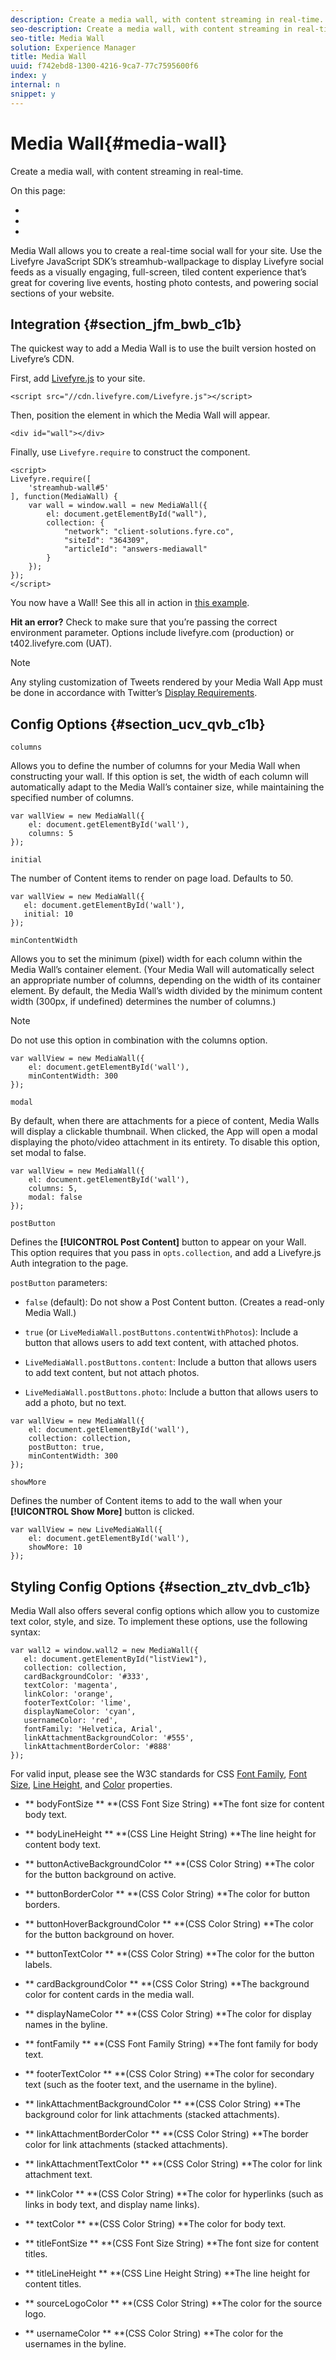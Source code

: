 ```yaml
---
description: Create a media wall, with content streaming in real-time.
seo-description: Create a media wall, with content streaming in real-time.
seo-title: Media Wall
solution: Experience Manager
title: Media Wall
uuid: f742ebd8-1300-4216-9ca7-77c7595600f6
index: y
internal: n
snippet: y
---
```


# Media Wall{#media-wall}

Create a media wall, with content streaming in real-time.

On this page:

* [](#c_media_wall_integration/section_jfm_bwb_c1b) 
* [](#c_media_wall_integration/section_ucv_qvb_c1b) 
* [](#c_media_wall_integration/section_ztv_dvb_c1b)

Media Wall allows you to create a real-time social wall for your site. Use the Livefyre JavaScript SDK’s streamhub-wallpackage to display Livefyre social feeds as a visually engaging, full-screen, tiled content experience that’s great for covering live events, hosting photo contests, and powering social sections of your website.

## Integration {#section_jfm_bwb_c1b}

The quickest way to add a Media Wall is to use the built version hosted on Livefyre’s CDN.

First, add [Livefyre.js](https://github.com/Livefyre/Livefyre.js) to your site.

```
<script src="//cdn.livefyre.com/Livefyre.js"></script> 
```

Then, position the element in which the Media Wall will appear.

```
<div id="wall"></div>
```

Finally, use `Livefyre.require` to construct the component.

```
<script> 
Livefyre.require([ 
    'streamhub-wall#5' 
], function(MediaWall) {     
    var wall = window.wall = new MediaWall({ 
        el: document.getElementById("wall"), 
        collection: { 
            "network": "client-solutions.fyre.co", 
            "siteId": "364309", 
            "articleId": "answers-mediawall" 
        } 
    }); 
}); 
</script>
```

You now have a Wall! See this all in action in [this example](http://codepen.io/gobengo/pen/dFwDL).

**Hit an error?** Check to make sure that you’re passing the correct environment parameter. Options include livefyre.com (production) or t402.livefyre.com (UAT).

>[!NOTE]
>
>Any styling customization of Tweets rendered by your Media Wall App must be done in accordance with Twitter’s [Display Requirements](https://dev.twitter.com/terms/display-requirements).

## Config Options {#section_ucv_qvb_c1b}

`columns`

Allows you to define the number of columns for your Media Wall when constructing your wall. If this option is set, the width of each column will automatically adapt to the Media Wall’s container size, while maintaining the specified number of columns.

```
var wallView = new MediaWall({ 
    el: document.getElementById('wall'), 
    columns: 5 
});
```

`initial`

The number of Content items to render on page load. Defaults to 50.

```
var wallView = new MediaWall({ 
   el: document.getElementById('wall'), 
   initial: 10 
});
```

`minContentWidth`

Allows you to set the minimum (pixel) width for each column within the Media Wall’s container element. (Your Media Wall will automatically select an appropriate number of columns, depending on the width of its container element. By default, the Media Wall’s width divided by the minimum content width (300px, if undefined) determines the number of columns.)

>[!NOTE]
>
>Do not use this option in combination with the columns option.

```
var wallView = new MediaWall({ 
    el: document.getElementById('wall'), 
    minContentWidth: 300 
});
```

`modal`

By default, when there are attachments for a piece of content, Media Walls will display a clickable thumbnail. When clicked, the App will open a modal displaying the photo/video attachment in its entirety. To disable this option, set modal to false.

```
var wallView = new MediaWall({ 
    el: document.getElementById('wall'), 
    columns: 5, 
    modal: false 
});
```

`postButton`

Defines the **[!UICONTROL Post Content]** button to appear on your Wall. This option requires that you pass in `opts.collection`, and add a Livefyre.js Auth integration to the page.

`postButton` parameters:

* `false` (default): Do not show a Post Content button. (Creates a read-only Media Wall.) 
* `true` (or `LiveMediaWall.postButtons.contentWithPhotos`): Include a button that allows users to add text content, with attached photos. 

* `LiveMediaWall.postButtons.content`: Include a button that allows users to add text content, but not attach photos. 
* `LiveMediaWall.postButtons.photo`: Include a button that allows users to add a photo, but no text.

```
var wallView = new MediaWall({ 
    el: document.getElementById('wall'), 
    collection: collection, 
    postButton: true, 
    minContentWidth: 300 
});
```

`showMore`

Defines the number of Content items to add to the wall when your **[!UICONTROL Show More]** button is clicked.

```
var wallView = new LiveMediaWall({ 
    el: document.getElementById('wall'), 
    showMore: 10 
});
```

## Styling Config Options {#section_ztv_dvb_c1b}

Media Wall also offers several config options which allow you to customize text color, style, and size. To implement these options, use the following syntax:

```
var wall2 = window.wall2 = new MediaWall({ 
   el: document.getElementById("listView1"), 
   collection: collection, 
   cardBackgroundColor: '#333', 
   textColor: 'magenta', 
   linkColor: 'orange', 
   footerTextColor: 'lime', 
   displayNameColor: 'cyan', 
   usernameColor: 'red', 
   fontFamily: 'Helvetica, Arial', 
   linkAttachmentBackgroundColor: '#555', 
   linkAttachmentBorderColor: '#888' 
}); 

```

For valid input, please see the W3C standards for CSS [Font Family](http://www.w3.org/TR/CSS2/fonts.html#propdef-font-family), [Font Size](http://www.w3.org/TR/CSS2/fonts.html#font-size-props), [Line Height,](http://www.w3.org/TR/CSS2/visudet.html#propdef-line-height) and [Color](http://www.w3.org/TR/css3-color/#colorunits) properties. 

* ** bodyFontSize ** **(CSS Font Size String) **The font size for content body text.

* ** bodyLineHeight ** **(CSS Line Height String) **The line height for content body text.

* ** buttonActiveBackgroundColor ** **(CSS Color String) **The color for the button background on active.

* ** buttonBorderColor ** **(CSS Color String) **The color for button borders.

* ** buttonHoverBackgroundColor ** **(CSS Color String) **The color for the button background on hover.

* ** buttonTextColor ** **(CSS Color String) **The color for the button labels.

* ** cardBackgroundColor ** **(CSS Color String) **The background color for content cards in the media wall.

* ** displayNameColor ** **(CSS Color String) **The color for display names in the byline.

* ** fontFamily ** **(CSS Font Family String) **The font family for body text.

* ** footerTextColor ** **(CSS Color String) **The color for secondary text (such as the footer text, and the username in the byline).

* ** linkAttachmentBackgroundColor ** **(CSS Color String) **The background color for link attachments (stacked attachments).

* ** linkAttachmentBorderColor ** **(CSS Color String) **The border color for link attachments (stacked attachments).

* ** linkAttachmentTextColor ** **(CSS Color String) **The color for link attachment text.

* ** linkColor ** **(CSS Color String) **The color for hyperlinks (such as links in body text, and display name links).

* ** textColor ** **(CSS Color String) **The color for body text.

* ** titleFontSize ** **(CSS Font Size String) **The font size for content titles.

* ** titleLineHeight ** **(CSS Line Height String) **The line height for content titles.

* ** sourceLogoColor ** **(CSS Color String) **The color for the source logo.

* ** usernameColor ** **(CSS Color String) **The color for the usernames in the byline.

